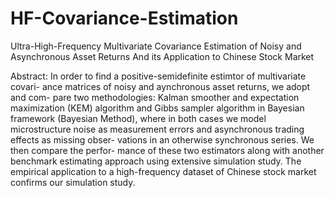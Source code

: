 # HF-Covariance-Estimation
Ultra-High-Frequency Multivariate Covariance Estimation of Noisy and Asynchronous Asset Returns And its Application to Chinese Stock Market

Abstract: 
In order to find a positive-semidefinite estimtor of multivariate covari- ance matrices of noisy and aynchronous asset returns, we adopt and com- pare two methodologies: Kalman smoother and expectation maximization (KEM) algorithm and Gibbs sampler algorithm in Bayesian framework (Bayesian Method), where in both cases we model microstructure noise as measurement errors and asynchronous trading effects as missing obser- vations in an otherwise synchronous series. We then compare the perfor- mance of these two estimators along with another benchmark estimating approach using extensive simulation study. The empirical application to a high-frequency dataset of Chinese stock market confirms our simulation study.
